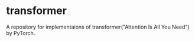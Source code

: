 # transformer
A repository for implementaions of transformer("Attention Is All You Need") by PyTorch.
